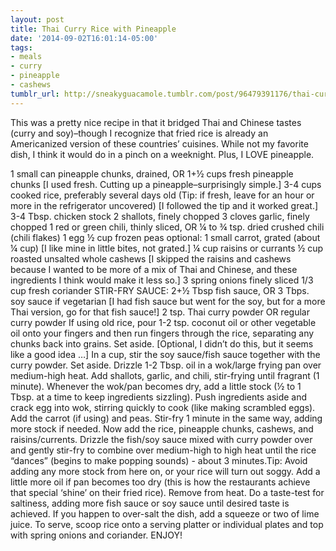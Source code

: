 ```yaml
---
layout: post
title: Thai Curry Rice with Pineapple
date: '2014-09-02T16:01:14-05:00'
tags:
- meals
- curry
- pineapple
- cashews
tumblr_url: http://sneakyguacamole.tumblr.com/post/96479391176/thai-curry-rice-with-pineapple
---
```

This was a pretty nice recipe in that it bridged Thai and Chinese tastes (curry and soy)–though I recognize that fried rice is already an Americanized version of these countries’ cuisines. While not my favorite dish, I think it would do in a pinch on a weeknight. Plus, I LOVE pineapple.

1 small can pineapple chunks, drained, OR 1+½ cups fresh pineapple chunks [I used fresh. Cutting up a pineapple–surprisingly simple.]
3-4 cups cooked rice, preferably several days old (Tip: if fresh, leave for an hour or more in the refrigerator uncovered) [I followed the tip and it worked great.]
3-4 Tbsp. chicken stock
2 shallots, finely chopped
3 cloves garlic, finely chopped
1 red or green chili, thinly sliced, OR ¼ to ¾ tsp. dried crushed chili (chili flakes)
1 egg
½ cup frozen peas
optional: 1 small carrot, grated (about ¼ cup) [I like mine in little bites, not grated.]
¼ cup raisins or currants
½ cup roasted unsalted whole cashews [I skipped the raisins and cashews because I wanted to be more of a mix of Thai and Chinese, and these ingredients I think would make it less so.]
3 spring onions finely sliced
1/3 cup fresh coriander
STIR-FRY SAUCE:
2+½ Tbsp fish sauce, OR 3 Tbps. soy sauce if vegetarian [I had fish sauce but went for the soy, but for a more Thai version, go for that fish sauce!]
2 tsp. Thai curry powder OR regular curry powder
If using old rice, pour 1-2 tsp. coconut oil or other vegetable oil onto your fingers and then run fingers through the rice, separating any chunks back into grains. Set aside. [Optional, I didn’t do this, but it seems like a good idea …]
In a cup, stir the soy sauce/fish sauce together with the curry powder. Set aside.
Drizzle 1-2 Tbsp. oil in a wok/large frying pan over medium-high heat. Add shallots, garlic, and chili, stir-frying until fragrant (1 minute). Whenever the wok/pan becomes dry, add a little stock (½ to 1 Tbsp. at a time to keep ingredients sizzling).
Push ingredients aside and crack egg into wok, stirring quickly to cook (like making scrambled eggs).
Add the carrot (if using) and peas. Stir-fry 1 minute in the same way, adding more stock if needed.
Now add the rice, pineapple chunks, cashews, and raisins/currents. Drizzle the fish/soy sauce mixed with curry powder over and gently stir-fry to combine over medium-high to high heat until the rice “dances” (begins to make popping sounds) - about 3 minutes.Tip: Avoid adding any more stock from here on, or your rice will turn out soggy. Add a little more oil if pan becomes too dry (this is how the restaurants achieve that special ‘shine’ on their fried rice).
Remove from heat. Do a taste-test for saltiness, adding more fish sauce or soy sauce until desired taste is achieved. If you happen to over-salt the dish, add a squeeze or two of lime juice.
To serve, scoop rice onto a serving platter or individual plates and top with spring onions and coriander. ENJOY!
